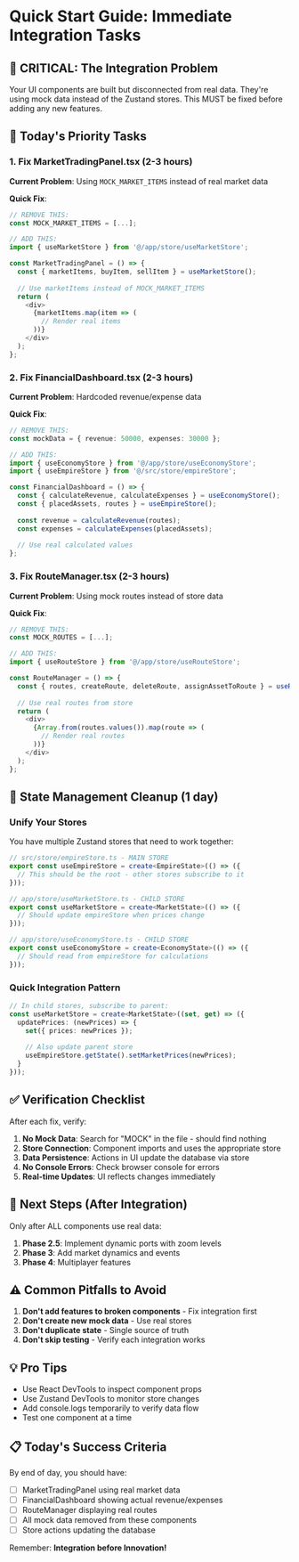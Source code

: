 # Quick Start Guide: Immediate Integration Tasks

## 🚨 CRITICAL: The Integration Problem

Your UI components are built but disconnected from real data. They're using mock data instead of the Zustand stores. This MUST be fixed before adding any new features.

## 🎯 Today's Priority Tasks

### 1. Fix MarketTradingPanel.tsx (2-3 hours)

**Current Problem**: Using `MOCK_MARKET_ITEMS` instead of real market data

**Quick Fix**:
```typescript
// REMOVE THIS:
const MOCK_MARKET_ITEMS = [...];

// ADD THIS:
import { useMarketStore } from '@/app/store/useMarketStore';

const MarketTradingPanel = () => {
  const { marketItems, buyItem, sellItem } = useMarketStore();
  
  // Use marketItems instead of MOCK_MARKET_ITEMS
  return (
    <div>
      {marketItems.map(item => (
        // Render real items
      ))}
    </div>
  );
};
```

### 2. Fix FinancialDashboard.tsx (2-3 hours)

**Current Problem**: Hardcoded revenue/expense data

**Quick Fix**:
```typescript
// REMOVE THIS:
const mockData = { revenue: 50000, expenses: 30000 };

// ADD THIS:
import { useEconomyStore } from '@/app/store/useEconomyStore';
import { useEmpireStore } from '@/src/store/empireStore';

const FinancialDashboard = () => {
  const { calculateRevenue, calculateExpenses } = useEconomyStore();
  const { placedAssets, routes } = useEmpireStore();
  
  const revenue = calculateRevenue(routes);
  const expenses = calculateExpenses(placedAssets);
  
  // Use real calculated values
};
```

### 3. Fix RouteManager.tsx (2-3 hours)

**Current Problem**: Using mock routes instead of store data

**Quick Fix**:
```typescript
// REMOVE THIS:
const MOCK_ROUTES = [...];

// ADD THIS:
import { useRouteStore } from '@/app/store/useRouteStore';

const RouteManager = () => {
  const { routes, createRoute, deleteRoute, assignAssetToRoute } = useRouteStore();
  
  // Use real routes from store
  return (
    <div>
      {Array.from(routes.values()).map(route => (
        // Render real routes
      ))}
    </div>
  );
};
```

## 🔧 State Management Cleanup (1 day)

### Unify Your Stores

You have multiple Zustand stores that need to work together:

```typescript
// src/store/empireStore.ts - MAIN STORE
export const useEmpireStore = create<EmpireState>(() => ({
  // This should be the root - other stores subscribe to it
}));

// app/store/useMarketStore.ts - CHILD STORE
export const useMarketStore = create<MarketState>(() => ({
  // Should update empireStore when prices change
}));

// app/store/useEconomyStore.ts - CHILD STORE  
export const useEconomyStore = create<EconomyState>(() => ({
  // Should read from empireStore for calculations
}));
```

### Quick Integration Pattern

```typescript
// In child stores, subscribe to parent:
const useMarketStore = create<MarketState>((set, get) => ({
  updatePrices: (newPrices) => {
    set({ prices: newPrices });
    
    // Also update parent store
    useEmpireStore.getState().setMarketPrices(newPrices);
  }
}));
```

## ✅ Verification Checklist

After each fix, verify:

1. **No Mock Data**: Search for "MOCK" in the file - should find nothing
2. **Store Connection**: Component imports and uses the appropriate store
3. **Data Persistence**: Actions in UI update the database via store
4. **No Console Errors**: Check browser console for errors
5. **Real-time Updates**: UI reflects changes immediately

## 🚀 Next Steps (After Integration)

Only after ALL components use real data:

1. **Phase 2.5**: Implement dynamic ports with zoom levels
2. **Phase 3**: Add market dynamics and events
3. **Phase 4**: Multiplayer features

## ⚠️ Common Pitfalls to Avoid

1. **Don't add features to broken components** - Fix integration first
2. **Don't create new mock data** - Use real stores
3. **Don't duplicate state** - Single source of truth
4. **Don't skip testing** - Verify each integration works

## 💡 Pro Tips

- Use React DevTools to inspect component props
- Use Zustand DevTools to monitor store changes
- Add console.logs temporarily to verify data flow
- Test one component at a time

## 📋 Today's Success Criteria

By end of day, you should have:
- [ ] MarketTradingPanel using real market data
- [ ] FinancialDashboard showing actual revenue/expenses
- [ ] RouteManager displaying real routes
- [ ] All mock data removed from these components
- [ ] Store actions updating the database

Remember: **Integration before Innovation!**